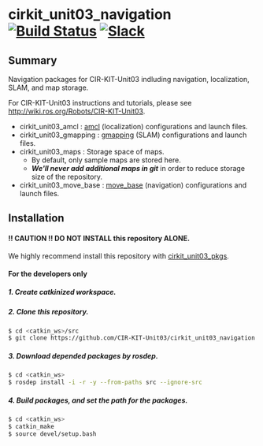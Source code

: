 # cirkit_unit03_navigation [![Build Status](https://travis-ci.org/CIR-KIT-Unit03/cirkit_unit03_navigation.svg?branch=indigo-devel)](https://travis-ci.org/CIR-KIT-Unit03/cirkit_unit03_navigation) [![Slack](https://img.shields.io/badge/Slack-CIR--KIT-blue.svg)](http://cir-kit.slack.com/messages/unit03_navigation)


## Summary
Navigation packages for CIR-KIT-Unit03 indluding navigation, localization, SLAM, and map storage.

For CIR-KIT-Unit03 instructions and tutorials, please see http://wiki.ros.org/Robots/CIR-KIT-Unit03.

- cirkit_unit03_amcl : [amcl](http://wiki.ros.org/amcl) (localization) configurations and launch files.
- cirkit_unit03_gmapping : [gmapping](http://wiki.ros.org/gmapping) (SLAM) configurations and launch files.
- cirkit_unit03_maps : Storage space of maps.
  - By default, only sample maps are stored here.
  - ***We'll never add additional maps in git*** in order to reduce storage size of the repository.
- cirkit_unit03_move_base : [move_base](http://wiki.ros.org/move_base) (navigation) configurations and launch files.

## Installation
#### **!! CAUTION !!  DO NOT INSTALL** this repository **ALONE**.  
We highly recommend install this repository with [cirkit_unit03_pkgs](https://github.com/CIR-KIT-Unit03/cirkit_unit03_pkgs).

#### For the developers only
##### 1. Create **catkinized**  workspace.
##### 2. Clone this repository.
```bash
$ cd <catkin_ws>/src
$ git clone https://github.com/CIR-KIT-Unit03/cirkit_unit03_navigation.git
```

##### 3. Download depended packages by rosdep.
```bash
$ cd <catkin_ws>
$ rosdep install -i -r -y --from-paths src --ignore-src
```
##### 4. Build packages, and set the path for the packages.
```bash
$ cd <catkin_ws>
$ catkin_make
$ source devel/setup.bash
```
